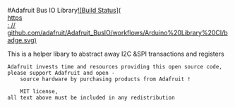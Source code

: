 #Adafruit Bus IO Library[![Build Status](                                      \
    https                                                                      \
    : // github.com/adafruit/Adafruit_BusIO/workflows/Arduino%20Library%20CI/badge.svg)](https://github.com/adafruit/Adafruit_BusIO/actions)

This is a helper libary to abstract away I2C &SPI transactions and registers

    Adafruit invests time and resources providing this open source code,
    please support Adafruit and open -
        source hardware by purchasing products from Adafruit !

        MIT license,
    all text above must be included in any redistribution
